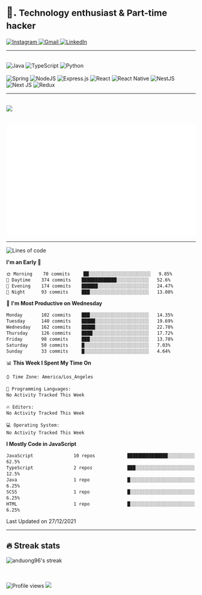 <div align="left">
  <h1>👋. <small>Technology enthusiast & Part-time hacker</small></h1>

  <a href="https://www.instagram.com/ahdng">
    <img alt="Instagram" src="https://img.shields.io/badge/ahdng-%23E4405F.svg?style=for-the-badge&logo=Instagram&logoColor=white"/>
  </a>
  <a href="mailto:an.duongx@gmail.com">
    <img alt="Gmail" src="https://img.shields.io/badge/Gmail-D14836?style=for-the-badge&logo=gmail&logoColor=white" />
  </a>
  <a href="https://www.linkedin.com/in/ahdng">
    <img alt="LinkedIn" src="https://img.shields.io/badge/linkedin-%230077B5.svg?style=for-the-badge&logo=linkedin&logoColor=white"/>
  </a>

  <br/>
  <hr />
  <br/>

  <img alt="Java" src="https://img.shields.io/badge/java-%23ED8B00.svg?style=for-the-badge&logo=java&logoColor=white"/>
  <img alt="TypeScript" src="https://img.shields.io/badge/typescript-%23007ACC.svg?style=for-the-badge&logo=typescript&logoColor=white"/>
  <img alt="Python" src="https://img.shields.io/badge/python-%2314354C.svg?style=for-the-badge&logo=python&logoColor=white"/>

  <br />
  <br />
  <img alt="Spring" src="https://img.shields.io/badge/spring-%236DB33F.svg?style=for-the-badge&logo=spring&logoColor=white"/>
  <img alt="NodeJS" src="https://img.shields.io/badge/node.js-%2343853D.svg?style=for-the-badge&logo=node-dot-js&logoColor=white"/>
  <img alt="Express.js" src="https://img.shields.io/badge/express.js-%23404d59.svg?style=for-the-badge&logo=express&logoColor=%2361DAFB"/>
  <img alt="React" src="https://img.shields.io/badge/react-%2320232a.svg?style=for-the-badge&logo=react&logoColor=%2361DAFB"/>
  <img alt="React Native" src="https://img.shields.io/badge/react_native-%2320232a.svg?style=for-the-badge&logo=react&logoColor=%2361DAFB"/>
  <img alt="NestJS" src="https://img.shields.io/badge/nestjs-%23E0234E.svg?style=for-the-badge&logo=nestjs&logoColor=white" />
  <img alt="Next JS" src="https://img.shields.io/badge/nextjs-%23000000.svg?style=for-the-badge&logo=next.js&logoColor=white"/>
  <img alt="Redux" src="https://img.shields.io/badge/redux-%23593d88.svg?style=for-the-badge&logo=redux&logoColor=white"/>

  <br/>
  <hr />
  <br/>
  <img src="https://github-profile-trophy.vercel.app/?username=anduong96&theme=onedark" />
  <br/>
  <br/>

  ![Stats Overview](https://raw.githubusercontent.com/anduong96/github-stats-transparent/output/generated/overview.svg)

  <hr />
  
  <!--START_SECTION:waka-->
![Lines of code](https://img.shields.io/badge/From%20Hello%20World%20I%27ve%20Written-563%20Thousand%20lines%20of%20code-blue)

**I'm an Early 🐤** 

```text
🌞 Morning    70 commits     ██░░░░░░░░░░░░░░░░░░░░░░░   9.85% 
🌆 Daytime    374 commits    █████████████░░░░░░░░░░░░   52.6% 
🌃 Evening    174 commits    ██████░░░░░░░░░░░░░░░░░░░   24.47% 
🌙 Night      93 commits     ███░░░░░░░░░░░░░░░░░░░░░░   13.08%

```
📅 **I'm Most Productive on Wednesday** 

```text
Monday       102 commits    ███░░░░░░░░░░░░░░░░░░░░░░   14.35% 
Tuesday      140 commits    █████░░░░░░░░░░░░░░░░░░░░   19.69% 
Wednesday    162 commits    █████░░░░░░░░░░░░░░░░░░░░   22.78% 
Thursday     126 commits    ████░░░░░░░░░░░░░░░░░░░░░   17.72% 
Friday       98 commits     ███░░░░░░░░░░░░░░░░░░░░░░   13.78% 
Saturday     50 commits     █░░░░░░░░░░░░░░░░░░░░░░░░   7.03% 
Sunday       33 commits     █░░░░░░░░░░░░░░░░░░░░░░░░   4.64%

```


📊 **This Week I Spent My Time On** 

```text
⌚︎ Time Zone: America/Los_Angeles

💬 Programming Languages: 
No Activity Tracked This Week

🔥 Editors: 
No Activity Tracked This Week

💻 Operating System: 
No Activity Tracked This Week

```

**I Mostly Code in JavaScript** 

```text
JavaScript               10 repos            ███████████████░░░░░░░░░░   62.5% 
TypeScript               2 repos             ███░░░░░░░░░░░░░░░░░░░░░░   12.5% 
Java                     1 repo              █░░░░░░░░░░░░░░░░░░░░░░░░   6.25% 
SCSS                     1 repo              █░░░░░░░░░░░░░░░░░░░░░░░░   6.25% 
HTML                     1 repo              █░░░░░░░░░░░░░░░░░░░░░░░░   6.25%

```



 Last Updated on 27/12/2021
<!--END_SECTION:waka-->
  
  <hr />

  <h2>🔥 Streak stats</h2>
  <img alt="anduong96's streak" src="https://github-readme-streak-stats.herokuapp.com/?user=anduong96&theme=monokai-metallian&hide_border=true"/>
</div>
<br/>
<br/>

![Profile views](https://gpvc.arturio.dev/anduong96)
![](https://hit.yhype.me/github/profile?user_id=13195989)
